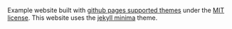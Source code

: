 Example website built with
[github pages supported themes](https://pages.github.com/themes/)
under the
[MIT license](http://opensource.org/licenses/mit-license.html).
This website uses the [jekyll minima](https://github.com/jekyll/minima) theme.
